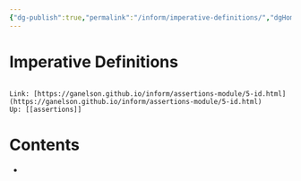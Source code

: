 ```yaml
---
{"dg-publish":true,"permalink":"/inform/imperative-definitions/","dgHomeLink":true,"dgPassFrontmatter":false}
---
```


# Imperative Definitions
```ad-info

Link: [https://ganelson.github.io/inform/assertions-module/5-id.html](https://ganelson.github.io/inform/assertions-module/5-id.html)
Up: [[assertions]]
```

# Contents
- 